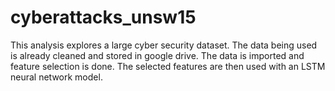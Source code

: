 # cyberattacks_unsw15
This analysis explores a large cyber security dataset. The data being used is already cleaned and stored in google drive. The data is imported and feature selection is done. The selected features are then used with an LSTM neural network model.
